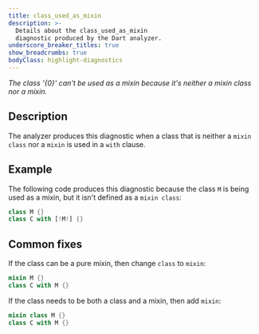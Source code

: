 ```yaml
---
title: class_used_as_mixin
description: >-
  Details about the class_used_as_mixin
  diagnostic produced by the Dart analyzer.
underscore_breaker_titles: true
show_breadcrumbs: true
bodyClass: highlight-diagnostics
---
```


_The class '{0}' can't be used as a mixin because it's neither a mixin class nor
a mixin._

## Description

The analyzer produces this diagnostic when a class that is neither a
`mixin class` nor a `mixin` is used in a `with` clause.

## Example

The following code produces this diagnostic because the class `M` is being
used as a mixin, but it isn't defined as a `mixin class`:

```dart
class M {}
class C with [!M!] {}
```

## Common fixes

If the class can be a pure mixin, then change `class` to `mixin`:

```dart
mixin M {}
class C with M {}
```

If the class needs to be both a class and a mixin, then add `mixin`:

```dart
mixin class M {}
class C with M {}
```
